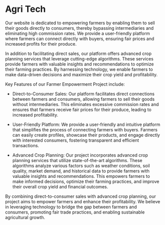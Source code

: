 # Agri Tech

Our website is dedicated to empowering farmers by enabling them to sell their goods directly to consumers, thereby bypassing intermediaries and eliminating high commission rates. We provide a user-friendly platform where farmers can connect directly with buyers, ensuring fair prices and increased profits for their produce.

In addition to facilitating direct sales, our platform offers advanced crop planning services that leverage cutting-edge algorithms. These services provide farmers with valuable insights and recommendations to optimize their farming practices. By harnessing technology, we enable farmers to make data-driven decisions and maximize their crop yield and profitability.

Key Features of our Farmer Empowerment Project include:

- Direct-to-Consumer Sales: Our platform facilitates direct connections between farmers and consumers, allowing farmers to sell their goods without intermediaries. This eliminates excessive commission rates and ensures that farmers receive fair prices for their produce, leading to increased profitability.

- User-Friendly Platform: We provide a user-friendly and intuitive platform that simplifies the process of connecting farmers with buyers. Farmers can easily create profiles, showcase their products, and engage directly with interested consumers, fostering transparent and efficient transactions.

- Advanced Crop Planning: Our project incorporates advanced crop planning services that utilize state-of-the-art algorithms. These algorithms analyze various factors such as weather conditions, soil quality, market demand, and historical data to provide farmers with valuable insights and recommendations. This empowers farmers to make informed decisions, optimize their farming practices, and improve their overall crop yield and financial outcomes.

By combining direct-to-consumer sales with advanced crop planning, our project aims to empower farmers and enhance their profitability. We believe in leveraging technology to bridge the gap between farmers and consumers, promoting fair trade practices, and enabling sustainable agricultural growth.
